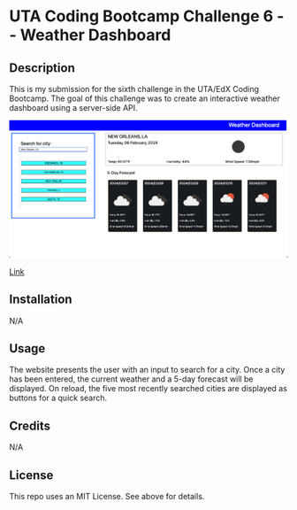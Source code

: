 # UTA Coding Bootcamp Challenge 6 -- Weather Dashboard

## Description

This is my submission for the sixth challenge in the UTA/EdX Coding Bootcamp. The goal of this challenge was to create an interactive weather dashboard using a server-side API.

<img src="./assets/images/Screenshot.png"/>



<a href="https://njmeister.github.io/Challenge5-Work-Schedule/](https://njmeister.github.io/Challenge6-WeatherDashboard/">Link</a>



## Installation

N/A



## Usage

The website presents the user with an input to search for a city. Once a city has been entered, the current weather and a 5-day forecast will be displayed. On reload, the five most recently searched cities are displayed as buttons for a quick search. 

## Credits

N/A

## License

This repo uses an MIT License. See above for details.
